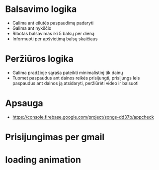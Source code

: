 # Balsavimo logika
* Galima ant eilutės paspaudimą padaryti
* Galima ant nykščio
* Ribotas balsavimas iki 5 balsų per dieną
* Informuoti per apšvietimą balsų skaičiaus

# Peržiūros logika
* Galima pradžioje sąraša pateikti minimalistinį tik dainų
* Tuomet paspaudus ant dainos reikės prisijungti, prisijungs leis paspaudus ant dainos ją atsidaryti, peržiūrėti video ir balsuoti

# Apsauga
* https://console.firebase.google.com/project/songs-dd37b/appcheck

# Prisijungimas per gmail
# loading animation

